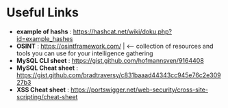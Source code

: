 # Useful Links

- **example of hashs** : https://hashcat.net/wiki/doku.php?id=example_hashes
- **OSINT** : https://osintframework.com/  | <-- collection of resources and tools you can use for your intelligence gathering
- **MySQL CLI sheet** : https://gist.github.com/hofmannsven/9164408
- **MySQL Cheat sheet** : https://gist.github.com/bradtraversy/c831baaad44343cc945e76c2e30927b3
- **XSS Cheat sheet** : https://portswigger.net/web-security/cross-site-scripting/cheat-sheet
